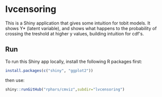 # lvcensoring

This is a Shiny application that gives some intuition for tobit models. It shows  Y* (latent variable), and shows what happens to the probability of crossing the treshold at higher y values, building intuition for cdf's.

## Run

To run this Shiny app locally, install the following R packages first:

```r
install.packages(c("shiny", "ggplot2"))
```

then use:

```r
shiny::runGitHub("rphars/cmviz",subdir="lvcensoring")
```